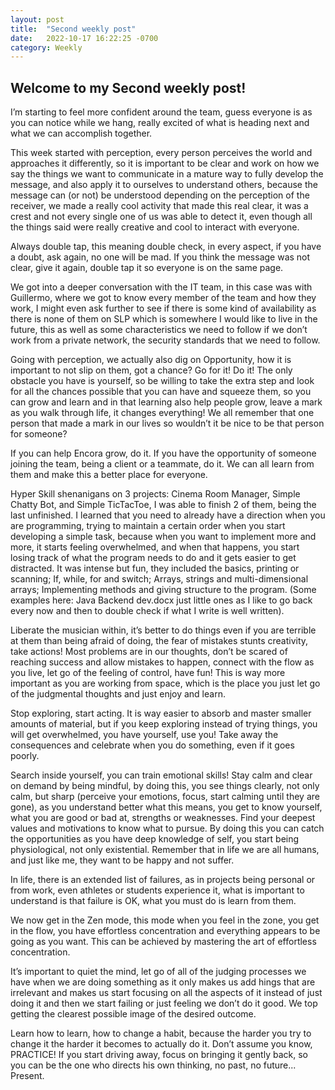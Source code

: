 ```yaml
---
layout: post
title:  "Second weekly post"
date:   2022-10-17 16:22:25 -0700
category: Weekly
---
```

## Welcome to my Second weekly post!

I’m starting to feel more confident around the team, guess everyone is as you can notice while we hang, really excited of what is heading 
next and what we can accomplish together.  

This week started with perception, every person perceives the world and approaches it differently, so it is important to be clear and work 
on how we say the things we want to communicate in a mature way to fully develop the message, and also apply it to ourselves to understand others, 
because the message can (or not) be understood depending on the perception of the receiver, we made a really cool activity that made this real clear, 
it was a crest and not every single one of us was able to detect it, even though all the things said were really creative and cool to interact with 
everyone. 

Always double tap, this meaning double check, in every aspect, if you have a doubt, ask again, no one will be mad. If you think the message was not 
clear, give it again, double tap it so everyone is on the same page. 

We got into a deeper conversation with the IT team, in this case was with Guillermo, where we got to know every member of the team and how they work, 
I might even ask further to see if there is some kind of availability as there is none of them on SLP which is somewhere I would like to live in the 
future, this as well as some characteristics we need to follow if we don’t work from a private network, the security standards that we need to follow.  

Going with perception, we actually also dig on Opportunity, how it is important to not slip on them, got a chance? Go for it! Do it! 
The only obstacle you have is yourself, so be willing to take the extra step and look for all the chances possible that you can have and squeeze them, 
so you can grow and learn and in that learning also help people grow, leave a mark as you walk through life, it changes everything! We all remember 
that one person that made a mark in our lives so wouldn’t it be nice to be that person for someone? 
 
If you can help Encora grow, do it. If you have the opportunity of someone joining the team, being a client or a teammate, do it. 
We can all learn from them and make this a better place for everyone. 
 
Hyper Skill shenanigans on 3 projects: Cinema Room Manager, Simple Chatty Bot, and Simple TicTacToe, I was able to finish 2 of them, 
being the last unfinished. I learned that you need to already have a direction when you are programming, trying to maintain a certain order 
when you start developing a simple task, because when you want to implement more and more, it starts feeling overwhelmed, and when that happens, 
you start losing track of what the program needs to do and it gets easier to get distracted. It was intense but fun, they included the basics, 
printing or scanning; If, while, for and switch; Arrays, strings and multi-dimensional arrays; Implementing methods and giving structure to the program. 
(Some examples here: Java Backend dev.docx just little ones as I like to go back every now and then to double check if what I write is well written). 

Liberate the musician within, it’s better to do things even if you are terrible at them than being afraid of doing, the fear of mistakes 
stunts creativity, take actions! Most problems are in our thoughts, don’t be scared of reaching success and allow mistakes to happen, connect with 
the flow as you live, let go of the feeling of control, have fun! This is way more important as you are working from space, which is the place you 
just let go of the judgmental thoughts and just enjoy and learn.  

Stop exploring, start acting. It is way easier to absorb and master smaller amounts of material, but if you keep exploring instead of trying things, 
you will get overwhelmed, you have yourself, use you! Take away the consequences and celebrate when you do something, even if it goes poorly. 

Search inside yourself, you can train emotional skills! Stay calm and clear on demand by being mindful, by doing this, you see things clearly, 
not only calm, but sharp (perceive your emotions, focus, start calming until they are gone), as you understand better what this means, 
you get to know yourself, what you are good or bad at, strengths or weaknesses. Find your deepest values and motivations to know what to pursue. 
By doing this you can catch the opportunities as you have deep knowledge of self, you start being physiological, not only existential. 
Remember that in life we are all humans, and just like me, they want to be happy and not suffer. 

In life, there is an extended list of failures, as in projects being personal or from work, even athletes or students experience it, 
what is important to understand is that failure is OK, what you must do is learn from them. 

We now get in the Zen mode, this mode when you feel in the zone, you get in the flow, you have effortless concentration and everything appears to be 
going as you want. This can be achieved by mastering the art of effortless concentration.  

It’s important to quiet the mind, let go of all of the judging processes we have when we are doing something as it only makes us add 
hings that are irrelevant and makes us start focusing on all the aspects of it instead of just doing it and then we start failing or just 
feeling we don’t do it good. We top getting the clearest possible image of the desired outcome. 

Learn how to learn, how to change a habit, because the harder you try to change it the harder it becomes to actually do it. 
Don’t assume you know, PRACTICE! If you start driving away, focus on bringing it gently back, so you can be the one who directs his own thinking, 
no past, no future... Present. 